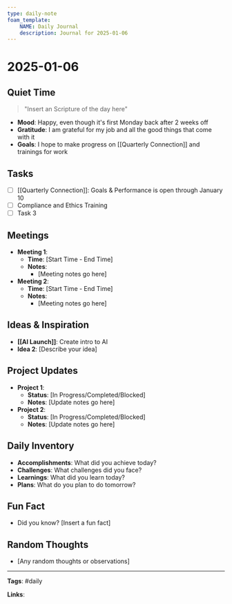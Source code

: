 ```yaml
---
type: daily-note
foam_template:
    NAME: Daily Journal
    description: Journal for 2025-01-06
---
```


# 2025-01-06

## Quiet Time

> "Insert an Scripture of the day here"

- **Mood**: Happy, even though it's first Monday back after 2 weeks off
- **Gratitude**: I am grateful for my job and all the good things that come with it
- **Goals**: I hope to make progress on [[Quarterly Connection]] and trainings for work

## Tasks

- [ ] [[Quarterly Connection]]: Goals & Performance is open through January 10
- [ ] Compliance and Ethics Training
- [ ] Task 3

## Meetings

- **Meeting 1**:
  - **Time**: [Start Time - End Time]
  - **Notes**:
    - [Meeting notes go here]
- **Meeting 2**:
  - **Time**: [Start Time - End Time]
  - **Notes**:
    - [Meeting notes go here]

## Ideas & Inspiration

- **[[AI Launch]]**: Create intro to AI
- **Idea 2**: [Describe your idea]

## Project Updates

- **Project 1**:
  - **Status**: [In Progress/Completed/Blocked]
  - **Notes**: [Update notes go here]
- **Project 2**:
  - **Status**: [In Progress/Completed/Blocked]
  - **Notes**: [Update notes go here]

## Daily Inventory

- **Accomplishments**: What did you achieve today?
- **Challenges**: What challenges did you face?
- **Learnings**: What did you learn today?
- **Plans**: What do you plan to do tomorrow?

## Fun Fact

- Did you know? [Insert a fun fact]

## Random Thoughts

- [Any random thoughts or observations]

---

**Tags**: #daily

**Links**:
